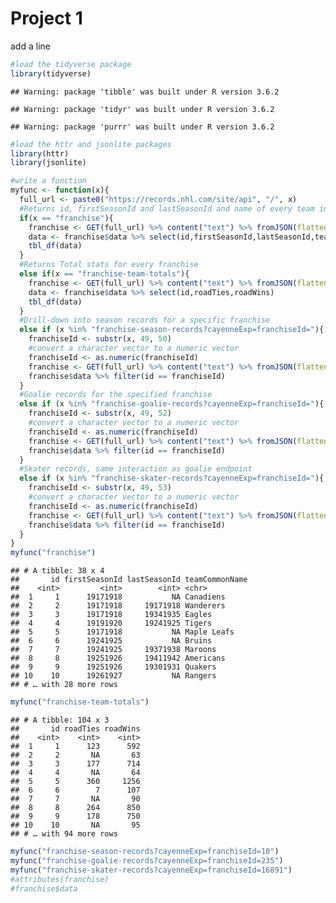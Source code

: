 Project 1
================

add a line

``` r
#load the tidyverse package
library(tidyverse)
```

    ## Warning: package 'tibble' was built under R version 3.6.2

    ## Warning: package 'tidyr' was built under R version 3.6.2

    ## Warning: package 'purrr' was built under R version 3.6.2

``` r
#load the httr and jsonlite packages
library(httr)
library(jsonlite)
```

``` r
#write a function
myfunc <- function(x){
  full_url <- paste0("https://records.nhl.com/site/api", "/", x)
  #Returns id, firstSeasonId and lastSeasonId and name of every team in the history of the NHL
  if(x == "franchise"){
    franchise <- GET(full_url) %>% content("text") %>% fromJSON(flatten=TRUE)
    data <- franchise$data %>% select(id,firstSeasonId,lastSeasonId,teamCommonName)
    tbl_df(data)
  }
  #Returns Total stats for every franchise
  else if(x == "franchise-team-totals"){
    franchise <- GET(full_url) %>% content("text") %>% fromJSON(flatten=TRUE)
    data <- franchise$data %>% select(id,roadTies,roadWins)
    tbl_df(data)
  }
  #Drill-down into season records for a specific franchise
  else if (x %in% "franchise-season-records?cayenneExp=franchiseId="){
    franchiseId <- substr(x, 49, 50)
    #convert a character vector to a numeric vector
    franchiseId <- as.numeric(franchiseId)
    franchise <- GET(full_url) %>% content("text") %>% fromJSON(flatten=TRUE)
    franchise$data %>% filter(id == franchiseId)
  }
  #Goalie records for the specified franchise
  else if (x %in% "franchise-goalie-records?cayenneExp=franchiseId="){
    franchiseId <- substr(x, 49, 52)
    #convert a character vector to a numeric vector
    franchiseId <- as.numeric(franchiseId)
    franchise <- GET(full_url) %>% content("text") %>% fromJSON(flatten=TRUE)
    franchise$data %>% filter(id == franchiseId)
  }
  #Skater records, same interaction as goalie endpoint
  else if (x %in% "franchise-skater-records?cayenneExp=franchiseId="){
    franchiseId <- substr(x, 49, 53)
    #convert a character vector to a numeric vector
    franchiseId <- as.numeric(franchiseId)
    franchise <- GET(full_url) %>% content("text") %>% fromJSON(flatten=TRUE)
    franchise$data %>% filter(id == franchiseId)
  }
}
myfunc("franchise")
```

    ## # A tibble: 38 x 4
    ##       id firstSeasonId lastSeasonId teamCommonName
    ##    <int>         <int>        <int> <chr>         
    ##  1     1      19171918           NA Canadiens     
    ##  2     2      19171918     19171918 Wanderers     
    ##  3     3      19171918     19341935 Eagles        
    ##  4     4      19191920     19241925 Tigers        
    ##  5     5      19171918           NA Maple Leafs   
    ##  6     6      19241925           NA Bruins        
    ##  7     7      19241925     19371938 Maroons       
    ##  8     8      19251926     19411942 Americans     
    ##  9     9      19251926     19301931 Quakers       
    ## 10    10      19261927           NA Rangers       
    ## # … with 28 more rows

``` r
myfunc("franchise-team-totals")
```

    ## # A tibble: 104 x 3
    ##       id roadTies roadWins
    ##    <int>    <int>    <int>
    ##  1     1      123      592
    ##  2     2       NA       63
    ##  3     3      177      714
    ##  4     4       NA       64
    ##  5     5      360     1256
    ##  6     6        7      107
    ##  7     7       NA       90
    ##  8     8      264      850
    ##  9     9      178      750
    ## 10    10       NA       95
    ## # … with 94 more rows

``` r
myfunc("franchise-season-records?cayenneExp=franchiseId=10")
myfunc("franchise-goalie-records?cayenneExp=franchiseId=235")
myfunc("franchise-skater-records?cayenneExp=franchiseId=16891")
#attributes(franchise)
#franchise$data
```
